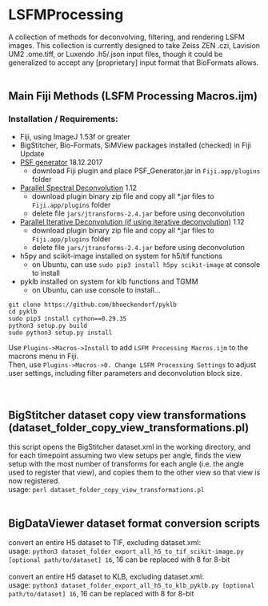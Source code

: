 # LSFMProcessing
A collection of methods for deconvolving, filtering, and rendering LSFM images. This collection is currently designed to take Zeiss ZEN .czi, Lavision UM2 .ome.tiff, or Luxendo .h5/.json input files, though it could be generalized to accept any [proprietary] input format that BioFormats allows.
<br><br>
## Main Fiji Methods (LSFM Processing Macros.ijm)
### Installation / Requirements:
* Fiji, using ImageJ 1.53f or greater
* BigStitcher, Bio-Formats, SiMView packages installed (checked) in Fiji Update
* [PSF generator](http://bigwww.epfl.ch/algorithms/psfgenerator/) 18.12.2017
  - download Fiji plugin and place PSF_Generator.jar in `Fiji.app/plugins` folder
* [Parallel Spectral Deconvolution](https://sourceforge.net/projects/spectraldeconv/files/spectraldeconv/1.12/parallel_spectral_deconvolution-1.12-bin.zip/download) 1.12
  - download plugin binary zip file and copy all *.jar files to `Fiji.app/plugins` folder
  - delete file `jars/jtransforms-2.4.jar` before using deconvolution
* [Parallel Iterative Deconvolution (if using iterative deconvolution)](https://sourceforge.net/projects/iterativedeconv/files/iterativedeconv/1.12/parallel_iterative_deconvolution-1.12-bin.zip/download) 1.12
  - download plugin binary zip file and copy all *.jar files to `Fiji.app/plugins` folder
  - delete file `jars/jtransforms-2.4.jar` before using deconvolution
* h5py and scikit-image installed on system for h5/tif functions
  - on Ubuntu, can use `sudo pip3 install h5py scikit-image` at console to install
* pyklb installed on system for klb functions and TGMM
  - on Ubuntu, can use console to install...
```
git clone https://github.com/bhoeckendorf/pyklb
cd pyklb
sudo pip3 install cython==0.29.35
python3 setup.py build
sudo python3 setup.py install
```

Use `Plugins->Macros->Install` to add `LSFM Processing Macros.ijm` to the macrons menu in Fiji.<br>
Then, use `Plugins->Macros->0. Change LSFM Processing Settings` to adjust user settings, including filter parameters and deconvolution block size.<br>
<br><br>
## BigStitcher dataset copy view transformations (dataset_folder_copy_view_transformations.pl)
 this script opens the BigStitcher dataset.xml in the working directory, and for each timepoint assuming two view setups per angle, finds the view setup with the most number of transforms for each angle (i.e. the angle used to register that view), and copies them to the other view so that view is now registered.<br>
 usage: `perl dataset_folder_copy_view_transformations.pl`
<br><br>
## BigDataViewer dataset format conversion scripts
 convert an entire H5 dataset to TIF, excluding dataset.xml:<br>
  usage: `python3 dataset_folder_export_all_h5_to_tif_scikit-image.py [optional path/to/dataset] 16`, 16 can be replaced with 8 for 8-bit<br><br>
 convert an entire H5 dataset to KLB, excluding dataset.xml:<br>
  usage: `python3 dataset_folder_export_all_h5_to_klb_pyklb.py [optional path/to/dataset] 16`, 16 can be replaced with 8 for 8-bit<br><br>
